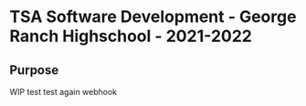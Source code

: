 # TSA Software Development - George Ranch Highschool - 2021-2022

## Purpose

WIP
 test
test again webhook

